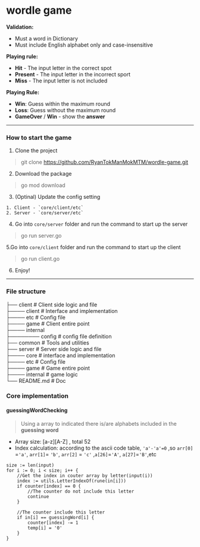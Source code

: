 # wordle game
**Validation:**
- Must a word in Dictionary
- Must include English alphabet only and case-insensitive

**Playing rule:**  
- **Hit** - The input letter in the correct spot  
- **Present** - The input letter in the incorrect sport   
- **Miss** - The input letter is not included  

**Playing Rule:**
- **Win**: Guess within the maximum round
- **Loss**: Guess without the maximum round
- **GameOver** / **Win** - show the **answer**

---
### How to start the game
1. Clone the project
> git clone https://github.com/RyanTokManMokMTM/wordle-game.git

2. Download the package
> go mod download

3. (Optinal) Update the config setting
```
1. Client - `core/client/etc`
2. Server - `core/server/etc`
```

4. Go into `core/server` folder and run the command to start up the server
> go run server.go

5.Go into `core/client` folder and run the command to start up the client
> go run client.go

6. Enjoy!

---

### File structure
├── client    # Client side logic and file    
├──── client  # Interface and implementation  
├──── etc  # Config file  
├──── game  # Client entire point    
├──── internal  
├──────── config # config file definition  
├── common    # Tools and utilities                 
├── server    # Server side logic and file   
├──── core  # interface and implementation  
├──── etc  # Config file  
├──── game # Game entire point  
├──── internal  # game logic   
└── README.md  # Doc

### Core implementation
#### guessingWordChecking   
> Using a array to indicated there is/are alphabets included in the **guessing word**
- Array size: [a-z][A-Z] , total 52
- Index calculation: according to the ascii code table, `'a'-'a'=0` ,so `arr[0]` =`'a'`, `arr[1]`= `'b'`, `arr[2]` = `'c'` ,`a[26]`=`'A'`, `a[27]`=`'B'`,etc

```
size := len(input)
for i := 0; i < size; i++ {
    //Get the index in couter array by letter(input(i))
    index := utils.LetterIndexOf(rune(in[i]))
    if counter[index] == 0 {
        //The counter do not include this letter
        continue
    }
    
    //The counter include this letter
    if in[i] == guessingWord[i] {
        counter[index] -= 1
        temp[i] = '0'
    }
}
```